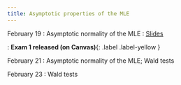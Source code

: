 ```yaml
---
title: Asymptotic properties of the MLE
---
```


February 19
: Asymptotic normality of the MLE
  : [Slides](https://sta711-s24.github.io/slides/lecture_15.pdf)
  
: **Exam 1 released (on Canvas)**{: .label .label-yellow }
  
February 21
: Asymptotic normality of the MLE; Wald tests

February 23
: Wald tests